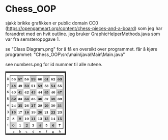 # Chess_OOP

sjakk brikke grafikken er public domain CC0 (https://opengameart.org/content/chess-pieces-and-a-board) som jeg har forandret med en hvit outline.
jeg bruker GraphicHelperMethods.java som var fra semsteroppgave 1.

se "Class Diagram.png" for å få en oversikt over programmet.
får å kjøre programmet: "Chess_OOP\src\main\java\Main\Main.java"

see numbers.png for id nummer til alle rutene.

![](numbers.png)